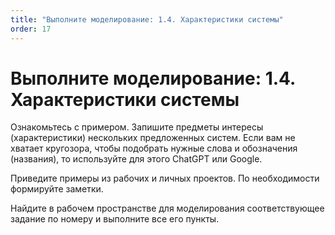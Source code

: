 ```yaml
---
title: "Выполните моделирование: 1.4. Характеристики системы"
order: 17
---
```


# Выполните моделирование: 1.4. Характеристики системы

Ознакомьтесь с примером. Запишите предметы интересы (характеристики) нескольких предложенных систем. Если вам не хватает кругозора, чтобы подобрать нужные слова и обозначения (названия), то используйте для этого ChatGPT или Google.

Приведите примеры из рабочих и личных проектов. По необходимости формируйте заметки.

Найдите в рабочем пространстве для моделирования соответствующее задание по номеру и выполните все его пункты.

